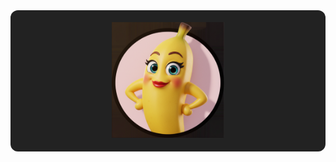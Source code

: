 <div align="center" style="background:#222; padding:5px 0; border-radius:12px; width:100%;">
<p align="center">
  <img src="./avator.png" alt="avator" width="180" />
</p>

